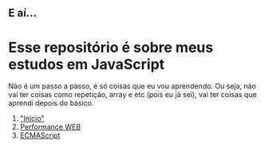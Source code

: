<h2>E aí...</h2>
<h1>Esse repositório é sobre meus estudos em JavaScript</h1>

<p>Não é um passo a passo, é só coisas que eu vou aprendendo. Ou seja, não vai ter coisas como repetição, array e etc (pois eu já sei), vai ter coisas que aprendi depois do básico.</p>

<ol>
    <li>
        <a href="https://github.com/GustavoGomesDias/estudos-js/tree/master/inicio">"Inicio"</a>
    </li>
    <li>
        <a href="https://github.com/GustavoGomesDias/estudos-js/tree/master/conceitos1">Performance WEB</a>
    </li>
    <li>
        <a href="https://github.com/GustavoGomesDias/estudos-js/tree/master/es">ECMAScript</a>
    </li>
</ol>
